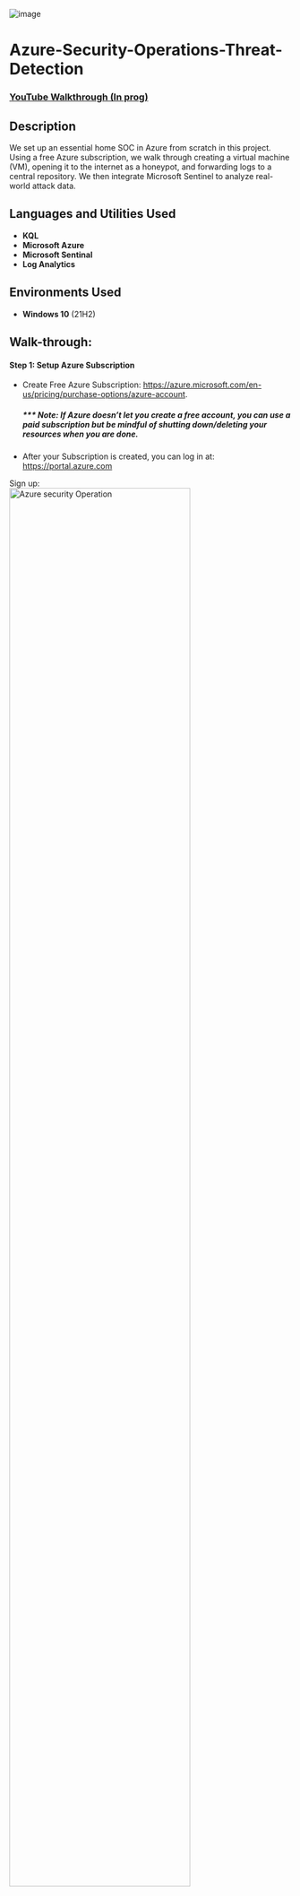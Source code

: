 ![image](https://github.com/user-attachments/assets/f3cbe0bf-3f44-49eb-b034-8b3f6a42ba1e)<h1>Azure-Security-Operations-Threat-Detection</h1>

 ### [YouTube Walkthrough (In prog)](https://youtube.com)

<h2>Description</h2>
We set up an essential home SOC in Azure from scratch in this project. Using a free Azure subscription, we walk through creating a virtual machine (VM), opening it to the internet as a honeypot, and forwarding logs to a central repository. We then integrate Microsoft Sentinel to analyze real-world attack data.
<br />


<h2>Languages and Utilities Used</h2>

- <b>KQL</b> 
- <b>Microsoft Azure</b>
- <b>Microsoft Sentinal</b>
- <b>Log Analytics</b>

<h2>Environments Used </h2>

- <b>Windows 10</b> (21H2)

<h2>Walk-through:</h2>

<h4> Step 1: Setup Azure Subscription </h4>

- Create Free Azure Subscription: https://azure.microsoft.com/en-us/pricing/purchase-options/azure-account.
  <h5> *** Note: If Azure doesn’t let you create a free account, you can use a paid subscription but be mindful of shutting down/deleting your resources when you are done. </h5>
- After your Subscription is created, you can log in at: https://portal.azure.com

<p align="left">
Sign up: </br>
<img src="https://i.imgur.com/OkQElHX.png" height="80%" width="80%" alt="Azure security Operation"/>
<br />
</p>

<h4> Step 2: Create the honeypot (Azure Virtual Machine) </h4>

- Go to: https://portal.azure.com
- Search for resource group
<p align="left">
Create Resource Group: </br>
<img src="https://i.imgur.com/XhVuG75.png" height="80%" width="80%" alt="Azure security Operation"/>
<br />
<br />
Choose Subscription, name, and Region:  <br/>
<img src="https://i.imgur.com/78goWOt.png" height="80%" width="80%" alt="Disk Sanitization Steps"/>
<br />
<br />
</p>

- Search for Virtual Network 

<p align="left">
Virtual Network: </br>
<img src="https://i.imgur.com/6jq9D3A.png" height="80%" width="80%" alt="Azure security Operation"/>
<br />
<br />
Create Virtual Network:  <br/>
<img src="https://i.imgur.com/7ogy6Yj.png" height="80%" width="80%" alt="Disk Sanitization Steps"/>
<br />
<br />
Choose resource group, give a name, choose same region and review and create:  <br/>
<img src="https://i.imgur.com/9CxVRpl.png" height="80%" width="80%" alt="Disk Sanitization Steps"/>
<br />
</p>

- Search for virtual machines

<p align="left">
Search Virtual Machine: </br>
<img src="https://i.imgur.com/4DBKmZp.png" height="80%" width="80%" alt="Azure security Operation"/>
<br />
<br />
Create virtual then Azure Virtual Machine:  <br/>
<img src="https://i.imgur.com/oH71ad0.png" height="80%" width="80%" alt="Disk Sanitization Steps"/>
<br />
</p>

- Create a new Windows 10 virtual machine (choose an appropriate size). You notice the monthly cost of leaving the VM on 24/7.
  <h5> Be mindful of shutting this off when you are done </h5>
  <h5> Remember the Username and Password </h5>
- Go to the Network Security Group for your virtual machine and create a rule that allows all traffic inbound
- Log into your virtual machine and turn off the Windows firewall (start -> wf.msc -> properties -> all off)

<h4> Step 3: Logging into the VM and inspecting logs </h4>

- Try to fail log in as "employee" 3 - 4 times (with another username for Event Viewer)
- Login to your virtual machine
- Open Up Event Viewer and inspect the security logs.
- Fail login should be visible in the security logs ( EventID 4625 ).
- Next, we are going to create a central log repository called a LAW
  
<h4> Step 4: Log Forwarding and KQL </h4>

- Create Log Analytics Workspace
- Create a Sentinel Instance and connect it to Log Analytics
- Configure the “Windows Security Events via AMA” connector
- Create the DCR within sentinel, watch for extension creation
- Query for logs within the LAW
- Now we can query the Log Analytics workspace and the SIEM to sentinel directly, which we will do soon.
       <h5> Note: Querying logs in here is a very important skill that you MUST have if you want to work in security operations. Depending on where you work, you need to know SQL, KQL, or SPL, but these are all the same thing. If you know one, you can easily learn the others </h5>
- Observe some of your VM logs:

  SecurityEvent
  
  | where EventID == 4625

<h4> Step 5: Log Enrichment and Finding Location Data </h4>

- Observe the SecurityEvent logs in the Log Analytics Workspace; there is no location data, only IP address, which we can use to derive the location data.
- We will import a spreadsheet (as a “Sentinel Watchlist”) that contains geographic information for each block of IP addresses.

[geoip-summarized](https://drive.google.com/file/d/1akZFLmTWRxHECPQaYIHnIfTwPZTctRnz/view?usp=sharing)

- Within Sentinel, create the watchlist:

Name/Alias: geoip

Source type: Local File

Number of lines before row: 0

Search Key: network

- Allow the watchlist to fully import, there should be a total of roughly 55,000 rows.
- In real life, this location data would come from a live source or it would be updated automatically on the back end by your service provider.
- Observe the logs now have geographic information, so you can see where the attacks are coming from


<h4> Step 6: Creating Attack Map </h4>

- Within Sentine, create a new Workbook.
- Delete the prepopulated elements and add a “Query” element.
- Go to the advanced editor tab, and paste the JSON
- [Workbook (Attack map)](https://drive.google.com/file/d/1FLUIkzdbk4ypYg-OEza9e4ZJ9w7kYnu7/view?usp=sharing))
- Observe the query
- Observe the map settings
- Observe the map
- Finish!


<!--
 ```diff
- text in red
+ text in green
! text in orange
# text in gray
@@ text in purple (and bold)@@
```
--!>
